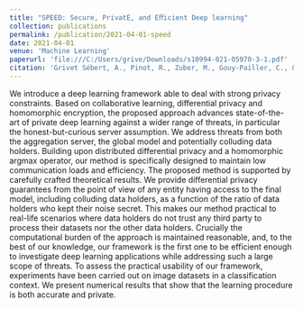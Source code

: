```yaml
---
title: "SPEED: Secure, PrivatE, and Eﬀicient Deep learning"
collection: publications
permalink: /publication/2021-04-01-speed
date: 2021-04-01
venue: 'Machine Learning'
paperurl: 'file:///C:/Users/grive/Downloads/s10994-021-05970-3-1.pdf'
citation: 'Grivet Sébert, A., Pinot, R., Zuber, M., Gouy-Pailler, C., & Sirdey, R. (2021). SPEED: secure, PrivatE, and efficient deep learning. Machine Learning, 110(4), 675-694.'
---
```

We introduce a deep learning framework able to deal with strong privacy constraints. Based on collaborative learning, differential privacy and homomorphic encryption, the proposed approach advances state-of-the-art of private deep learning against a wider range of threats, in particular the honest-but-curious server assumption. We address threats from both the aggregation server, the global model and potentially colluding data holders. Building upon distributed differential privacy and a homomorphic argmax operator, our method is specifically designed to maintain low communication loads and efficiency. The proposed method is supported by carefully crafted theoretical results. We provide differential privacy guarantees from the point of view of any entity having access to the final model, including colluding data holders, as a function of the ratio of data holders who kept their noise secret. This makes our method practical to real-life scenarios where data holders do not trust any third party to process their datasets nor the other data holders. Crucially the computational burden of the approach is maintained reasonable, and, to the best of our knowledge, our framework is the first one to be efficient enough to investigate deep learning applications while addressing such a large scope of threats. To assess the practical usability of our framework, experiments have been carried out on image datasets in a classification context. We present numerical results that show that the learning procedure is both accurate and private.
